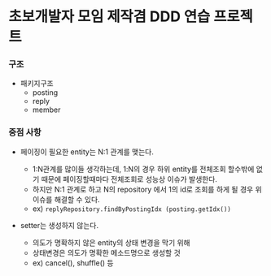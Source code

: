 # 초보개발자 모임 제작겸 DDD 연습 프로젝트
### 구조
* 패키지구조
  - posting
  - reply
  - member


### 중점 사항
* 페이징이 필요한 entity는 N:1 관계를 맺는다.
  - 1:N관계를 많이들 생각하는데, 1:N의 경우 하위 entity를 전체조회 할수밖에 없기 때문에 페이징할때마다 전체조회로 성능상 이슈가 발생한다.
  - 하지만 N:1 관계로 하고 N의 repository 에서 1의 id로 조회를 하게 될 경우 위 이슈를 해결할 수 있다.
  - ex) ```replyRepository.findByPostingIdx (posting.getIdx())``` 

* setter는 생성하지 않는다.
  - 의도가 명확하지 않은 entity의 상태 변경을 막기 위해
  - 상태변경은 의도가 명확한 메소드명으로 생성할 것
  - ex) cancel(), shuffle() 등
  